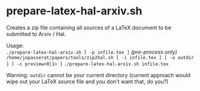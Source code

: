 prepare-latex-hal-arxiv.sh
==========================

Creates a zip file containing all sources of a LaTeX document to be submitted to Arxiv / Hal.

Usage:  
    `./prepare-latex-hal-arxiv.sh [ -p infile.tex ]` *(pre-process only)*  
    `/home/jopasserat/papers/tools/zip2hal.sh [ -i infile.tex ] [ -o outdir ] [ -c preview<0|1> ]`
    `./prepare-latex-hal-arxiv.sh infile.tex` 

Warning: `outdir` cannot be your current directory (current approach would wipe out your LaTeX source file and you don't want that, do you?)
